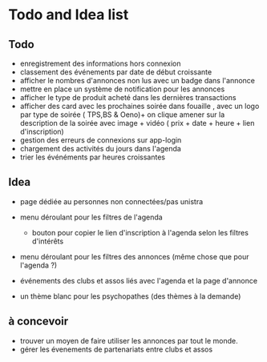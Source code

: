 # Todo and Idea list

## Todo 
- enregistrement des informations hors connexion
- classement des événements par date de début croissante
- afficher le nombres d'annonces non lus avec un badge dans l'annonce
- mettre en place un système de notification pour les annonces
- afficher le type de produit acheté dans les dernières transactions
- afficher des card avec les prochaines soirée dans fouaille , avec un logo par type de soirée ( TPS,BS & Oeno)+ on clique amener sur la description de la soirée avec image + vidéo ( prix + date + heure + lien d'inscription)
- gestion des erreurs de connexions sur app-login 
- chargement des activités du jours dans l'agenda
- trier les événéments par heures croissantes 


## Idea

- page dédiée au personnes non connectées/pas unistra
- menu déroulant pour les filtres de l'agenda
    - bouton pour copier le lien d'inscription à l'agenda selon les filtres d'intérêts
- menu déroulant pour les filtres des annonces (même chose que pour l'agenda ?)
- événements des clubs et assos liés avec l'agenda et la page d'annonce

- un thème blanc pour les psychopathes
(des thèmes à la demande)

## à concevoir

- trouver un moyen de faire utiliser les annonces par tout le monde.
- gérer les évenements de partenariats entre clubs et assos
